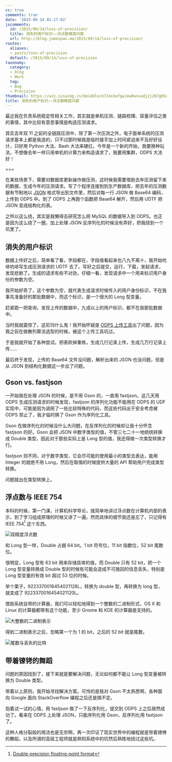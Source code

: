 ```yaml
---
cc: true
comments: true
date: '2015-09-14 01:17:02'
jscomments:
  id: /2015/09/14/loss-of-precision/
  title: 消失的用户标识——浮点数精度问题
  url: http://blog.jamespan.me/2015/09/14/loss-of-precision/
routes:
  aliases:
  - posts/loss-of-precision
  default: /2015/09/14/loss-of-precision
taxonomy:
  category:
  - blog
  - Work
  tag:
  - Bug
  - Precision
thumbnail: https://ws1.sinaimg.cn/bmiddle/e724cbefgw1ew0unvadj2j207g05o3yz.jpg
title: 消失的用户标识——浮点数精度问题
---
```


最近我在负责系统稳定性相关工作，其实就是单机压测、链路梳理、容量评估之类的事情，其中比较有意思事情是构造压测请求。

其实去年双 11 之前的全链路压测中，除了第一次压测之外，电子面单系统的压测请求基本上都是我造的，只不过那时候我是临时接手加上时间紧迫来不及好好设计，只好用 Python 大法、Bash 大法来硬扛。今年是一个新的开始，我要换种玩法，不想像去年一样只用单机的计算力来构造请求了，我要用集群，ODPS 大法好！

===



在某些场景下，需要对数据库更新操作做压测，这时候我需要借助去年压测留下来的数据，生成今年的压测请求。写了个程序连接到到生产数据库，把去年的压测数据有节制地以 [JSON][1] 格式导出到文件里，然后对每一行 JSON 做 Base64 编码，上传到 ODPS 中。到了 ODPS 上再跑个函数把 Base64 解开，然后用 UDTF 把 JSON 变成结构化的表。

之所以这么绕，其实是我懒得去研究怎么把 MySQL 的数据导入到 ODPS。也正是因为这么绕了一圈，加上处理 JSON 反序列化的时候没有弄好，把我绕到一个坑里了。

## 消失的用户标识 ##

数据上传好之后，简单看了看，字段都在，字段值看起来也八九不离十，我开始吭哧吭哧写生成压测请求的 UDTF 去了。写好之后提交，运行，下载，发起请求，发现悲剧了。生成的请求有些不对劲，仔细一看，发现请求中一个用来标识用户身份的参数为空。

我开始好奇了，这个参数为空，就代表生成请求时候传入的用户身份标识，不在我事先准备好的那批数据中，而这个标识，是一个很大的 Long 型变量。

赶紧跑一把查询，发现上传的数据中，九成以上的用户标识，都不在我那批数据中。

当时我就震惊了。这尼玛什么鬼！我开始怀疑是 [ODPS 上传工具][3]出了问题，因为我之前在做散列算法选型的时候，被这个上传工具坑过。

于是我就开始了各种尝试。把表砍掉重练，生成几行记录上传，生成几万行记录上传……

最后终于发现，上传的 Base64 文件没问题，解析出来的 JSON 也没问题，但是从 JSON 到结构化数据这一步出了问题。

## Gson vs. fastjson ##

一开始我在处理 JSON 的时候，是不用 Gson 的，一直用 fastjson。这几天用 ODPS 生成压测请求的时候发现，fastjson 的序列化功能不能用在 ODPS 的 UDF 实现中，可能是因为调用了一些比较特殊的代码，而这些代码出于安全考虑被 ODPS 禁止了，我才临时换了 Gson 作为序列化工具。

Gson 在做序列化的时候没什么大问题，在反序列化的时候却让我十分怀念 fastjson 的好。Gson 会把 JSON 中数字类型的值，不管三七二十一地统统转换成 Double 类型，因此对于那些实际上是 Long 型的值，我还得做一次类型转换才行。

fastjson 则不同，对于数字类型，它会尽可能的使用最小的类型去表达，能用 Integer 的就绝不用 Long，然后在取值的时候提供大量的 API 帮助用户完成类型转换。

问题就出在类型转换上。

## 浮点数与 IEEE 754 ##

本科的时候，第一门课，计算机科学导论，就简单地讲过浮点数在计算机内部的表示，到了学习组成原理的时候又讲了一遍。然而具体的细节我还是忘了，只记得有 IEEE 754[^1] 这个东西。

[^1]: [Double-precision floating-point format][2]

![双精度浮点数](https://ws1.sinaimg.cn/large/e724cbefgw1ew1a83twibj20yc06ymy9.jpg)

和 Long 型一样，Double 占据 64 bit。1 bit 符号位，11 bit 指数位，52 bit 尾数位。

很明显，Long 型有 63 bit 用来存储具体的值，而 Double 只有 52 bit，把一个 Long 型变量转换成 Double 型的时候有可能会造成不可挽回的信息丢失，特别是 Long 型变量的有效 bit 超过 53 位的时候。

举个栗子，9223370016454021128L，转换为 double 型，再转换为 long 型，就变成了 9223370016454021120L。

借助系统自带的计算器，我们可以轻松地得到一个整数的二进制形式，OS X 和 Linux 的计算器都带有这个功能，至少 Gnome 和 KDE 的计算器是支持的。

![大整数的二进制表示](https://ws2.sinaimg.cn/large/e724cbefgw1ew1avmqukyj20b205dwev.jpg)

得到二进制表示之后，忽略第一个为 1 的 bit，之后的 52 bit 就是尾数。

![尾数与丢失的比特](https://ws4.sinaimg.cn/large/e724cbefgw1ew1bb7p19xj20b205ejrw.jpg)

## 带着镣铐的舞蹈 ##

问题的原因找到了，接下来就是要解决问题，无论如何都不能让 Long 型变量被转换为 Double 类型。

带着以上原则，我开始寻找解决方案。可怜的是我对 Gson 不太熟悉啊，各种面向 Google 面向 StackOverflow 编程之后还是搞不定。

抱着试一试的心情，用 fastjson 做了一下反序列化，提交到 ODPS 上之后居然成功了。看来在 ODPS 上处理 JSON，只能序列化用 Gson，反序列化用 fastjson 了。

这种人格分裂般的用法也是无奈啊，再一次印证了现实世界中的编程就是带着镣铐的舞蹈，以及所谓的高级工程师就是熟知系统中的坑然后熟练地绕过这些坑。


[1]: http://json.org
[2]: https://en.wikipedia.org/wiki/Double-precision_floating-point_format
[3]: https://docs.aliyun.com/#/pub/odps/tools/dship&install